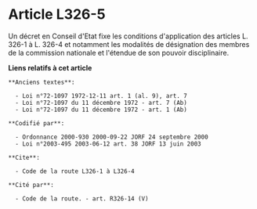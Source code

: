 # Article L326-5

Un décret en Conseil d'Etat fixe les conditions d'application des articles L. 326-1 à L. 326-4 et notamment les modalités de
désignation des membres de la commission nationale et l'étendue de son pouvoir disciplinaire.

**Liens relatifs à cet article**

	**Anciens textes**:

	  - Loi n°72-1097 1972-12-11 art. 1 (al. 9), art. 7
	  - Loi n°72-1097 du 11 décembre 1972 - art. 7 (Ab)
	  - Loi n°72-1097 du 11 décembre 1972 - art. 1 (Ab)

	**Codifié par**:

	  - Ordonnance 2000-930 2000-09-22 JORF 24 septembre 2000
	  - Loi n°2003-495 2003-06-12 art. 38 JORF 13 juin 2003

	**Cite**:

	  - Code de la route L326-1 à L326-4

	**Cité par**:

	  - Code de la route. - art. R326-14 (V)
